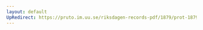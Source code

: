 ```yaml
---
layout: default
UpRedirect: https://pruto.im.uu.se/riksdagen-records-pdf/1879/prot-1879--fk--035/prot-1879--fk--035_046.pdf
---
```

